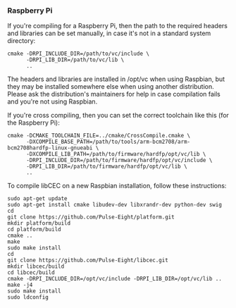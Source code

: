 ### Raspberry Pi
If you're compiling for a Raspberry Pi, then the path to the required headers and libraries can be set manually, in case it's not in a standard system directory:
```
cmake -DRPI_INCLUDE_DIR=/path/to/vc/include \
      -DRPI_LIB_DIR=/path/to/vc/lib \
      ..
```

The headers and libraries are installed in /opt/vc when using Raspbian, but they may be installed somewhere else when using another distribution. Please ask the distribution's maintainers for help in case compilation fails and you're not using Raspbian.

If you're cross compiling, then you can set the correct toolchain like this (for the Raspberry Pi):
```
cmake -DCMAKE_TOOLCHAIN_FILE=../cmake/CrossCompile.cmake \
      -DXCOMPILE_BASE_PATH=/path/to/tools/arm-bcm2708/arm-bcm2708hardfp-linux-gnueabi \
      -DXCOMPILE_LIB_PATH=/path/to/firmware/hardfp/opt/vc/lib \
      -DRPI_INCLUDE_DIR=/path/to/firmware/hardfp/opt/vc/include \
      -DRPI_LIB_DIR=/path/to/firmware/hardfp/opt/vc/lib \
      ..
```

To compile libCEC on a new Raspbian installation, follow these instructions:
```
sudo apt-get update
sudo apt-get install cmake libudev-dev libxrandr-dev python-dev swig
cd
git clone https://github.com/Pulse-Eight/platform.git
mkdir platform/build
cd platform/build
cmake ..
make
sudo make install
cd
git clone https://github.com/Pulse-Eight/libcec.git
mkdir libcec/build
cd libcec/build
cmake -DRPI_INCLUDE_DIR=/opt/vc/include -DRPI_LIB_DIR=/opt/vc/lib ..
make -j4
sudo make install
sudo ldconfig
```